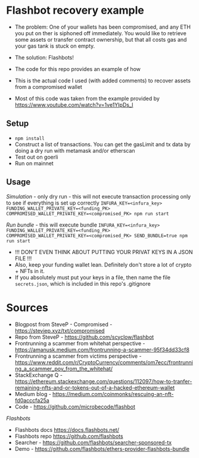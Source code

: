 # Flashbot recovery example
- The problem: One of your wallets has been compromised, and any ETH you put on ther is siphoned off immediately. You would like to retrieve some assets or transfer contract ownership, but that all costs gas and your gas tank is stuck on empty.
- The solution: Flashbots!
- The code for this repo provides an example of how

- This is the actual code I used (with added comments) to recover assets from a compromised wallet
- Most of this code was taken from the example provided by https://www.youtube.com/watch?v=1ve1YIpDs_I

## Setup
- `npm install`
- Construct a list of transactions. You can get the gasLimit and tx data by doing a dry run with metamask and/or etherscan
- Test out on goerli
- Run on mainnet

## Usage
*Simulation* - only dry run - this will not execute transaction processing only to see if everything is set up correctly
`INFURA_KEY=<infura_key> FUNDING_WALLET_PRIVATE_KEY=<funding_PK> COMPROMISED_WALLET_PRIVATE_KEY=<compromised_PK> npm run start`

*Run bundle* - this will execute bundle
`INFURA_KEY=<infura_key> FUNDING_WALLET_PRIVATE_KEY=<funding_PK> COMPROMISED_WALLET_PRIVATE_KEY=<compromised_PK> SEND_BUNDLE=true npm run start`

- !!! DON'T EVEN THINK ABOUT PUTTING YOUR PRIVAT KEYS IN A JSON FILE !!!
- Also, keep your funding wallet lean. Definitely don't store a lot of crypto + NFTs in it.
- If you absolutely must put your keys in a file, then name the file `secrets.json`, which is included in this repo's .gitignore


# Sources
- Blogpost from SteveP - Compromised - https://steviep.xyz/txt/compromised
- Repo from SteveP - https://github.com/scyclow/flashbot
- Frontrunning a scammer from whitehat perspective - https://amanusk.medium.com/frontrunning-a-scammer-95f34dd33cf8
- Frontrunning a scammer from victims perspective - https://www.reddit.com/r/CryptoCurrency/comments/om7ecc/frontrunning_a_scammer_pov_from_the_whitehat/
- StackExchange Q - https://ethereum.stackexchange.com/questions/112097/how-to-tranfer-remaining-nfts-and-or-tokens-out-of-a-hacked-ethereum-wallet
- Medium blog - https://medium.com/coinmonks/rescuing-an-nft-fd0acccfa25a
- Code - https://github.com/microbecode/flashbot

*Flashbots*
- Flashbots docs https://docs.flashbots.net/
- Flashbots repo https://github.com/flashbots
- Searcher - https://github.com/flashbots/searcher-sponsored-tx
- Demo - https://github.com/flashbots/ethers-provider-flashbots-bundle
